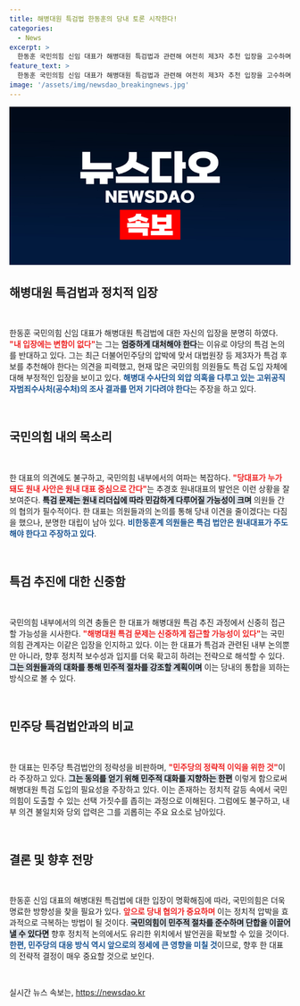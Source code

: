 ```yaml
---
title: 해병대원 특검법 한동훈의 당내 토론 시작한다!
categories:
  - News
excerpt: >
  한동훈 국민의힘 신임 대표가 해병대원 특검법과 관련해 여전히 제3자 추천 입장을 고수하며 당내 이견 조정을 시사했다. 그러나 박원순계의 반대가 만만치 않아 갈등의 조짐이 보인다. 클릭하여 정치의 내막을 확인해보세요!
feature_text: >
  한동훈 국민의힘 신임 대표가 해병대원 특검법과 관련해 여전히 제3자 추천 입장을 고수하며 당내 이견 조정을 시사했다. 그러나 박원순계의 반대가 만만치 않아 갈등의 조짐이 보인다. 클릭하여 정치의 내막을 확인해보세요!
image: '/assets/img/newsdao_breakingnews.jpg'
---
```


<p><img src="/assets/img/newsdao_breakingnews.jpg" alt="ranknews 속보" /></p>

<h2 data-ke-size="size26">해병대원 특검법과 정치적 입장</h2>

<p data-ke-size="size16">&nbsp;</p>

<p>한동훈 국민의힘 신임 대표가 해병대원 특검법에 대한 자신의 입장을 분명히 하였다. <b><span style="color: #ee2323;">"내 입장에는 변함이 없다"</span></b>는 그는 <b><span style="background-color: #21538527;">엄중하게 대처해야 한다</span></b>는 이유로 야당의 특검 논의를 반대하고 있다. 그는 최근 더불어민주당의 압박에 맞서 대법원장 등 제3자가 특검 후보를 추천해야 한다는 의견을 피력했고, 현재 많은 국민의힘 의원들도 특검 도입 자체에 대해 부정적인 입장을 보이고 있다. <b><span style="color: #1a5490;">해병대 수사단의 외압 의혹을 다루고 있는 고위공직자범죄수사처(공수처)의 조사 결과를 먼저 기다려야 한다</span></b>는 주장을 하고 있다.</p>

<p data-ke-size="size16">&nbsp;</p>

<h2 data-ke-size="size26">국민의힘 내의 목소리</h2>

<p data-ke-size="size16">&nbsp;</p>

<p>한 대표의 의견에도 불구하고, 국민의힘 내부에서의 여파는 복잡하다. <b><span style="color: #ee2323;">"당대표가 누가 돼도 원내 사안은 원내 대표 중심으로 간다"</span></b>는 추경호 원내대표의 발언은 이런 상황을 잘 보여준다. <b><span style="background-color: #21538527;">특검 문제는 원내 리더십에 따라 민감하게 다루어질 가능성이 크며</span></b> 의원들 간의 협의가 필수적이다. 한 대표는 의원들과의 논의를 통해 당내 이견을 줄이겠다는 다짐을 했으나, 분명한 대립이 남아 있다. <b><span style="color: #1a5490;">비한동훈계 의원들은 특검 법안은 원내대표가 주도해야 한다고 주장하고 있다</span></b>.</p>

<p data-ke-size="size16">&nbsp;</p>

<h2 data-ke-size="size26">특검 추진에 대한 신중함</h2>

<p data-ke-size="size16">&nbsp;</p>

<p>국민의힘 내부에서의 의견 충돌은 한 대표가 해병대원 특검 추진 과정에서 신중히 접근할 가능성을 시사한다. <b><span style="color: #ee2323;">"해병대원 특검 문제는 신중하게 접근할 가능성이 있다"</span></b>는 국민의힘 관계자는 이같은 입장을 인지하고 있다. 이는 한 대표가 특검과 관련된 내부 논의뿐만 아니라, 향후 정치적 보수성과 입지를 더욱 확고히 하려는 전략으로 해석할 수 있다. <b><span style="background-color: #21538527;">그는 의원들과의 대화를 통해 민주적 절차를 강조할 계획이며</span></b> 이는 당내의 통합을 꾀하는 방식으로 볼 수 있다.</p>

<p data-ke-size="size16">&nbsp;</p>

<h2 data-ke-size="size26">민주당 특검법안과의 비교</h2>

<p data-ke-size="size16">&nbsp;</p>

<p>한 대표는 민주당 특검법안의 정략성을 비판하며, <b><span style="color: #ee2323;">"민주당의 정략적 이익을 위한 것"</span></b>이라 주장하고 있다. <b><span style="background-color: #21538527;">그는 동의를 얻기 위해 민주적 대화를 지향하는 한편</span></b> 이렇게 함으로써 해병대원 특검 도입의 필요성을 주장하고 있다. 이는 존재하는 정치적 갈등 속에서 국민의힘이 도출할 수 있는 선택 가짓수를 좁히는 과정으로 이해된다. 그럼에도 불구하고, 내부 의견 불일치와 당외 압력은 그를 괴롭히는 주요 요소로 남아있다.</p>

<p data-ke-size="size16">&nbsp;</p>

<h2 data-ke-size="size26">결론 및 향후 전망</h2>

<p data-ke-size="size16">&nbsp;</p>

<p>한동훈 신임 대표의 해병대원 특검법에 대한 입장이 명확해짐에 따라, 국민의힘은 더욱 명료한 방향성을 찾을 필요가 있다. <b><span style="color: #ee2323;">앞으로 당내 협의가 중요하며</span></b> 이는 정치적 압박을 효과적으로 극복하는 방법이 될 것이다. <b><span style="background-color: #21538527;">국민의힘이 민주적 절차를 준수하며 단합을 이끌어낼 수 있다면</span></b> 향후 정치적 논의에서도 유리한 위치에서 발언권을 확보할 수 있을 것이다. <b><span style="color: #1a5490;">한편, 민주당의 대응 방식 역시 앞으로의 정세에 큰 영향을 미칠 것</span></b>이므로, 향후 한 대표의 전략적 결정이 매우 중요할 것으로 보인다. </p>

<p data-ke-size="size16">&nbsp;</p>
실시간 뉴스 속보는, <a href="https://newsdao.kr" rel="dofollow">https://newsdao.kr</a>


